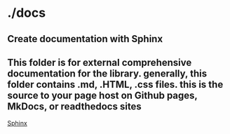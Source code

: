# ./docs

## Create documentation with Sphinx

## This folder is for external comprehensive documentation for the library. generally, this folder contains .md, .HTML, .css files. this is the source to your page host on Github pages, MkDocs, or readthedocs sites

[Sphinx](https://www.sphinx-doc.org/en/master/tutorial/getting-started.html)
